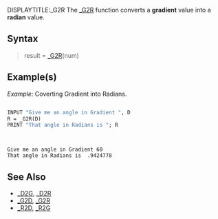 DISPLAYTITLE:_G2R
The [_G2R](_G2R) function converts a **gradient** value into a **radian** value. 


## Syntax

>  result = [_G2R](_G2R)(num)


## Example(s)

*Example:* Coverting Gradient into Radians.

```vb

INPUT "Give me an angle in Gradient ", D
R = _G2R(D)
PRINT "That angle in Radians is "; R

```

```text


Give me an angle in Gradient 60
That angle in Radians is  .9424778

```



## See Also
 
* [_D2G](_D2G), [_D2R](_D2R)
* [_G2D](_G2D), [_G2R](_G2R)
* [_R2D](_R2D), [_R2G](_R2G)




